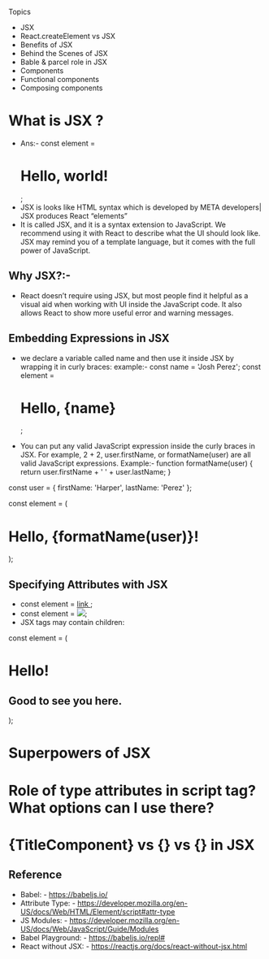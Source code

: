 Topics
* 	JSX
*	React.createElement vs JSX
*   Benefits of JSX
*	Behind the Scenes of JSX
*	Bable & parcel role in JSX
*	Components
*	Functional components
*	Composing components




# What is JSX ?

* Ans:- const element = <h1>Hello, world!</h1>;
* JSX is looks like HTML syntax which is developed by META developers| JSX produces React “elements”
* It is called JSX, and it is a syntax extension to JavaScript. We recommend using it with React to describe what the UI should look like. JSX may remind you of a template language, but it comes with the full power of JavaScript.
## Why JSX?:- 
* React doesn’t require using JSX, but most people find it helpful as a visual aid when working with UI inside the JavaScript code. It also allows React to show more useful error and warning messages.
## Embedding Expressions in JSX
* we declare a variable called name and then use it inside JSX by wrapping it in curly braces:
example:- const name = 'Josh Perez';
const element = <h1>Hello, {name}</h1>;

* You can put any valid JavaScript expression inside the curly braces in JSX. For example, 2 + 2, user.firstName, or formatName(user) are all valid JavaScript expressions.
Example:- 
function formatName(user) {
  return user.firstName + ' ' + user.lastName;
}

const user = {
  firstName: 'Harper',
  lastName: 'Perez'
};

const element = (
  <h1>
    Hello, {formatName(user)}!
  </h1>
);

## Specifying Attributes with JSX
* const element = <a href="https://www.reactjs.org"> link </a>;
* const element = <img src={user.avatarUrl}></img>;
* JSX tags may contain children:

const element = (
  <div>
    <h1>Hello!</h1>
    <h2>Good to see you here.</h2>
  </div>
);

# 	Superpowers of JSX

# Role of type attributes in script tag? What options can I use there?

# {TitleComponent} vs {<TitleCompnents/>} vs {<TitleComponent></TitleComponents>} in JSX


## Reference

*   Babel: - https://babeljs.io/
*	Attribute Type: - https://developer.mozilla.org/en-US/docs/Web/HTML/Element/script#attr-type
*	JS Modules: - https://developer.mozilla.org/en-US/docs/Web/JavaScript/Guide/Modules
*	Babel Playground: - https://babeljs.io/repl#
*	React without JSX: - https://reactjs.org/docs/react-without-jsx.html


